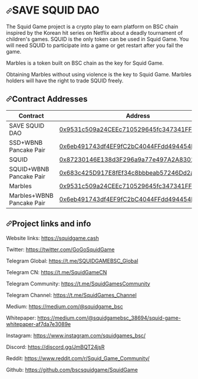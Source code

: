 <h1 dir="auto"><a id="user-content-squid" class="anchor" aria-hidden="true" href="#squid"><svg class="octicon octicon-link" viewBox="0 0 16 16" version="1.1" width="16" height="16" aria-hidden="true"><path fill-rule="evenodd" d="M7.775 3.275a.75.75 0 001.06 1.06l1.25-1.25a2 2 0 112.83 2.83l-2.5 2.5a2 2 0 01-2.83 0 .75.75 0 00-1.06 1.06 3.5 3.5 0 004.95 0l2.5-2.5a3.5 3.5 0 00-4.95-4.95l-1.25 1.25zm-4.69 9.64a2 2 0 010-2.83l2.5-2.5a2 2 0 012.83 0 .75.75 0 001.06-1.06 3.5 3.5 0 00-4.95 0l-2.5 2.5a3.5 3.5 0 004.95 4.95l1.25-1.25a.75.75 0 00-1.06-1.06l-1.25 1.25a2 2 0 01-2.83 0z"></path></svg></a>SAVE SQUID DAO</h1>
<p dir="auto">The Squid Game project is a crypto play to earn platform on BSC chain inspired by the Korean hit series on Netflix about a deadly tournament of children's games. SQUID is the only token can be used in Squid Game. You will need SQUID to participate into a game or get restart after you fail the game.</p>
<p dir="auto">Marbles is a token built on BSC chain as the key for Squid Game.</p>
<p dir="auto">Obtaining Marbles without using violence is the key to Squid Game. Marbles holders will have the right to trade SQUID freely.</p>
<h2 dir="auto"><a id="user-content-contract-addresses" class="anchor" aria-hidden="true" href="#contract-addresses"><svg class="octicon octicon-link" viewBox="0 0 16 16" version="1.1" width="16" height="16" aria-hidden="true"><path fill-rule="evenodd" d="M7.775 3.275a.75.75 0 001.06 1.06l1.25-1.25a2 2 0 112.83 2.83l-2.5 2.5a2 2 0 01-2.83 0 .75.75 0 00-1.06 1.06 3.5 3.5 0 004.95 0l2.5-2.5a3.5 3.5 0 00-4.95-4.95l-1.25 1.25zm-4.69 9.64a2 2 0 010-2.83l2.5-2.5a2 2 0 012.83 0 .75.75 0 001.06-1.06 3.5 3.5 0 00-4.95 0l-2.5 2.5a3.5 3.5 0 004.95 4.95l1.25-1.25a.75.75 0 00-1.06-1.06l-1.25 1.25a2 2 0 01-2.83 0z"></path></svg></a>Contract Addresses</h2>
<table>
<thead>
<tr>
<th>Contract</th>
<th>Address</th>
</tr>
</thead>
<tbody>
 <td>SAVE SQUID DAO</td>
<td><a href="https://bscscan.com/token/0x9531c509a24CEEc710529645fc347341FF9F15EA" rel="nofollow">0x9531c509a24CEEc710529645fc347341FF9F15EA</a></td>
</tr>
<tr>
<td>SSD+WBNB Pancake Pair</td>
<td><a href="https://bscscan.com/address/0x6eb491743df4EF9fC2bC4044FFdd494454B8199B" rel="nofollow">0x6eb491743df4EF9fC2bC4044FFdd494454B8199B</a></td>
</tr>       
<tr>
<td>SQUID</td>
<td><a href="https://bscscan.com/token/0x87230146E138d3F296a9a77e497A2A83012e9Bc5" rel="nofollow">0x87230146E138d3F296a9a77e497A2A83012e9Bc5</a></td>
</tr>
<tr>
<td>SQUID+WBNB Pancake Pair</td>
<td><a href="https://bscscan.com/address/0x683c425D917E8fEf34c8bbbeab57246Dd2a8B718" rel="nofollow">0x683c425D917E8fEf34c8bbbeab57246Dd2a8B718</a></td>
</tr>
<tr>
<td>Marbles</td>
<td><a href="https://bscscan.com/token/0x9531c509a24CEEc710529645fc347341FF9F15EA" rel="nofollow">0x9531c509a24CEEc710529645fc347341FF9F15EA</a></td>
</tr>
<tr>
<td>Marbles+WBNB Pancake Pair</td>
<td><a href="https://bscscan.com/address/0x6eb491743df4EF9fC2bC4044FFdd494454B8199B" rel="nofollow">0x6eb491743df4EF9fC2bC4044FFdd494454B8199B</a></td>
</tr>

</tbody>
</table>
<h2 dir="auto"><a id="user-content-project-links-and-info" class="anchor" aria-hidden="true" href="#project-links-and-info"><svg class="octicon octicon-link" viewBox="0 0 16 16" version="1.1" width="16" height="16" aria-hidden="true"><path fill-rule="evenodd" d="M7.775 3.275a.75.75 0 001.06 1.06l1.25-1.25a2 2 0 112.83 2.83l-2.5 2.5a2 2 0 01-2.83 0 .75.75 0 00-1.06 1.06 3.5 3.5 0 004.95 0l2.5-2.5a3.5 3.5 0 00-4.95-4.95l-1.25 1.25zm-4.69 9.64a2 2 0 010-2.83l2.5-2.5a2 2 0 012.83 0 .75.75 0 001.06-1.06 3.5 3.5 0 00-4.95 0l-2.5 2.5a3.5 3.5 0 004.95 4.95l1.25-1.25a.75.75 0 00-1.06-1.06l-1.25 1.25a2 2 0 01-2.83 0z"></path></svg></a>Project links and info</h2>
<p dir="auto">Website links: <a href="https://squidgame.cash" rel="nofollow">https://squidgame.cash</a></p>
<p dir="auto">Twitter: <a href="https://twitter.com/GoGoSquidGame" rel="nofollow">https://twitter.com/GoGoSquidGame</a></p>
<p dir="auto">Telegram Global: <a href="https://t.me/SQUIDGAMEBSC_Global" rel="nofollow">https://t.me/SQUIDGAMEBSC_Global</a></p>
<p dir="auto">Telegram CN: <a href="https://t.me/SquidGameCN" rel="nofollow">https://t.me/SquidGameCN</a></p>
<p dir="auto">Telegram Community: <a href="https://t.me/SquidGamesCommunity" rel="nofollow">https://t.me/SquidGamesCommunity</a></p>
<p dir="auto">Telegram Channel: <a href="https://t.me/SquidGames_Channel" rel="nofollow">https://t.me/SquidGames_Channel</a></p>
<p dir="auto">Medium: <a href="https://medium.com/@squidgame_bsc" rel="nofollow">https://medium.com/@squidgame_bsc</a></p>
<p dir="auto">Whitepaper: <a href="https://medium.com/@squidgamebsc_38694/squid-game-whitepaper-af7da7e3089e" rel="nofollow">https://medium.com/@squidgamebsc_38694/squid-game-whitepaper-af7da7e3089e</a></p>
<p dir="auto">Instagram: <a href="https://www.instagram.com/squidgames_bsc/" rel="nofollow">https://www.instagram.com/squidgames_bsc/</a></p>
<p dir="auto">Discord: <a href="https://discord.gg/JmBQT24jsR" rel="nofollow">https://discord.gg/JmBQT24jsR</a></p>
<p dir="auto">Reddit: <a href="https://www.reddit.com/r/Squid_Game_Community/" rel="nofollow">https://www.reddit.com/r/Squid_Game_Community/</a></p>
<p dir="auto">Github: <a href="https://github.com/bscsquidgame/SquidGame">https://github.com/bscsquidgame/SquidGame</a></p>
</article>
        </div>
    </div>

  </readme-toc>
